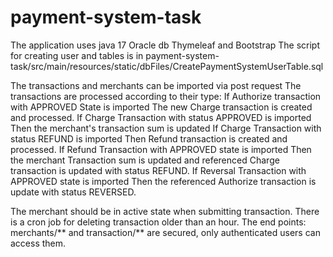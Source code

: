# payment-system-task

The application uses java 17  Oracle db Thymeleaf and Bootstrap
The script for creating user and tables is in
payment-system-task/src/main/resources/static/dbFiles/CreatePaymentSystemUserTable.sql

The transactions and merchants can be imported via post request
The transactions are processed according to their type: 
If Authorize transaction with APPROVED State is imported
    The new Charge transaction is created and processed.
If Charge Transaction with status APPROVED is imported
   Then the  merchant's transaction sum is updated
If Charge Transaction with status REFUND is imported
   Then Refund transaction is created and processed.
If Refund Transaction with APPROVED state is imported
  Then the merchant Transaction sum is updated and 
  referenced Charge transaction is updated with status REFUND.
If Reversal Transaction with APPROVED state is imported
  Then the referenced Authorize transaction is update with status REVERSED. 

The merchant should be in active state when submitting transaction.
There is a cron job for deleting transaction older than an hour. 
The end points: merchants/** and transaction/** are secured, 
only authenticated users can access them.
  
   

